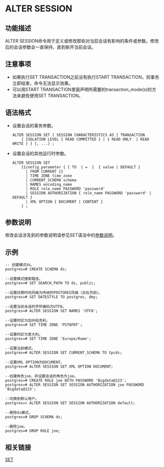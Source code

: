 # ALTER SESSION<a name="ZH-CN_TOPIC_0242370537"></a>

## 功能描述<a name="zh-cn_topic_0237122073_zh-cn_topic_0059778275_s62f804a7ed5a4f278e36b0175ff7bdc9"></a>

ALTER SESSION命令用于定义或修改那些对当前会话有影响的条件或参数。修改后的会话参数会一直保持，直到断开当前会话。

## 注意事项<a name="zh-cn_topic_0237122073_zh-cn_topic_0059778275_sa3088a8149ed4a2aa40a1107176bbe0a"></a>

-   如果执行SET TRANSACTION之前没有执行START TRANSACTION，则事务立即结束，命令无法显示效果。
-   可以用START TRANSACTION里面声明所需要的transaction\_mode\(s\)的方法来避免使用SET TRANSACTION。

## 语法格式<a name="zh-cn_topic_0237122073_zh-cn_topic_0059778275_sbe3534568f9843f48bb14af315b3c0f6"></a>

-   设置会话的事务参数。

    ```
    ALTER SESSION SET [ SESSION CHARACTERISTICS AS ] TRANSACTION
        { ISOLATION LEVEL { READ COMMITTED } | { READ ONLY  | READ WRITE } } [, ...] ;
    ```

-   设置会话的其他运行时参数。

    ```
    ALTER SESSION SET 
        {{config_parameter { { TO  | =  }  { value | DEFAULT }
          | FROM CURRENT }} 
          | TIME ZONE time_zone
          | CURRENT_SCHEMA schema
          | NAMES encoding_name
          | ROLE role_name PASSWORD 'password'
          | SESSION AUTHORIZATION { role_name PASSWORD 'password' | DEFAULT }
          | XML OPTION { DOCUMENT | CONTENT }
        } ;
    ```


## 参数说明<a name="zh-cn_topic_0237122073_zh-cn_topic_0059778275_sddb6ecf7bf554397a5dcf64a45a2fd33"></a>

修改会话涉及到的参数说明请参见SET语法中的[参数说明](SET.md#zh-cn_topic_0237122186_zh-cn_topic_0059779029_s39823c7ebd854a9f9c761b3a32b1c3c3)。

## 示例<a name="zh-cn_topic_0237122073_zh-cn_topic_0059778275_sea2dac4896614cbf9f90c11334eb3538"></a>

```
-- 创建模式ds。
postgres=# CREATE SCHEMA ds;

--设置模式搜索路径。
postgres=# SET SEARCH_PATH TO ds, public;

--设置日期时间风格为传统的POSTGRES风格（日在月前）。
postgres=# SET DATESTYLE TO postgres, dmy;

--设置当前会话的字符编码为UTF8。
postgres=# ALTER SESSION SET NAMES 'UTF8';

--设置时区为加州伯克利。
postgres=# SET TIME ZONE 'PST8PDT';

--设置时区为意大利。
postgres=# SET TIME ZONE 'Europe/Rome';

--设置当前模式。
postgres=# ALTER SESSION SET CURRENT_SCHEMA TO tpcds;

--设置XML OPTION为DOCUMENT。
postgres=# ALTER SESSION SET XML OPTION DOCUMENT;

--创建角色joe，并设置会话的角色为joe。
postgres=# CREATE ROLE joe WITH PASSWORD 'Bigdata@123';
postgres=# ALTER SESSION SET SESSION AUTHORIZATION joe PASSWORD 'Bigdata@123';

--切换到默认用户。
postgres=> ALTER SESSION SET SESSION AUTHORIZATION default;

--删除ds模式。
postgres=# DROP SCHEMA ds;

--删除joe。
postgres=# DROP ROLE joe;
```

## 相关链接<a name="zh-cn_topic_0237122073_zh-cn_topic_0059778275_sae8fd88368e642f8bec50ae5712a870c"></a>

[SET](SET.md)

